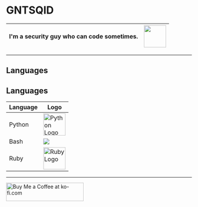 # GNTSQID
| <span>I'm a security guy who can code sometimes.</span> | <img src="https://raw.githubusercontent.com/SAWARATSUKI/KawaiiLogos/refs/heads/main/ResponseCode/500%20InternalServerError.png" height="60"> |
|----------------------------------------------------------|----------------------------------------------------------------------------------------------------------------------------|





---

## Languages
## Languages

| Language | Logo |
|----------|------|
| Python   | <img src="https://s3.dualstack.us-east-2.amazonaws.com/pythondotorg-assets/media/community/logos/python-logo-only.png" width="60" height="60" alt="Python Logo" /> |
| Bash     | <img src="https://github.com/odb/official-bash-logo/blob/master/assets/Logos/Icons/PNG/48x48.png" /> |
| Ruby     | <img src="https://www.ruby-lang.org/images/header-ruby-logo.png" width="60" height="60" alt="Ruby Logo" /> |



---
<a href="https://ko-fi.com/gntsqid" target="_blank" rel="noopener noreferrer">
  <img src="https://cdn.ko-fi.com/cdn/kofi3.png?v=3" height="50" width="210" alt="Buy Me a Coffee at ko-fi.com" />
</a>
